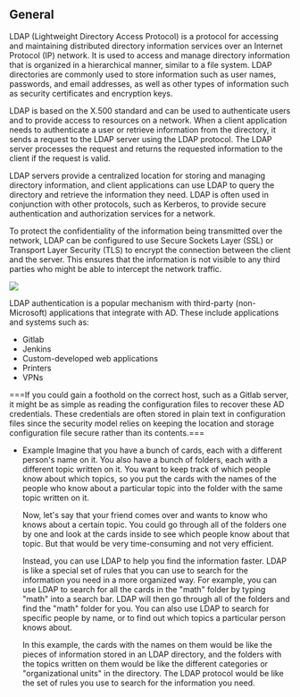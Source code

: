 
## General

LDAP (Lightweight Directory Access Protocol) is a protocol for accessing and maintaining distributed directory information services over an Internet Protocol (IP) network. It is used to access and manage directory information that is organized in a hierarchical manner, similar to a file system. LDAP directories are commonly used to store information such as user names, passwords, and email addresses, as well as other types of information such as security certificates and encryption keys.

LDAP is based on the X.500 standard and can be used to authenticate users and to provide access to resources on a network. When a client application needs to authenticate a user or retrieve information from the directory, it sends a request to the LDAP server using the LDAP protocol. The LDAP server processes the request and returns the requested information to the client if the request is valid.

LDAP servers provide a centralized location for storing and managing directory information, and client applications can use LDAP to query the directory and retrieve the information they need. LDAP is often used in conjunction with other protocols, such as Kerberos, to provide secure authentication and authorization services for a network.

To protect the confidentiality of the information being transmitted over the network, LDAP can be configured to use Secure Sockets Layer (SSL) or Transport Layer Security (TLS) to encrypt the connection between the client and the server. This ensures that the information is not visible to any third parties who might be able to intercept the network traffic.

![](https://tryhackme-images.s3.amazonaws.com/user-uploads/6093e17fa004d20049b6933e/room-content/d2f78ae2b44ef76453a80144dac86b4e.png)  

LDAP authentication is a popular mechanism with third-party (non-Microsoft) applications that integrate with AD. These include applications and systems such as:

-   Gitlab
-   Jenkins
-   Custom-developed web applications
-   Printers
-   VPNs
  
  ===If you could gain a foothold on the correct host, such as a Gitlab server, it might be as simple as reading the configuration files to recover these AD credentials. These credentials are often stored in plain text in configuration files since the security model relies on keeping the location and storage configuration file secure rather than its contents.===

- Example
	Imagine that you have a bunch of cards, each with a different person's name on it. You also have a bunch of folders, each with a different topic written on it. You want to keep track of which people know about which topics, so you put the cards with the names of the people who know about a particular topic into the folder with the same topic written on it.
	
	Now, let's say that your friend comes over and wants to know who knows about a certain topic. You could go through all of the folders one by one and look at the cards inside to see which people know about that topic. But that would be very time-consuming and not very efficient.
	
	Instead, you can use LDAP to help you find the information faster. LDAP is like a special set of rules that you can use to search for the information you need in a more organized way. For example, you can use LDAP to search for all the cards in the "math" folder by typing "math" into a search bar. LDAP will then go through all of the folders and find the "math" folder for you. You can also use LDAP to search for specific people by name, or to find out which topics a particular person knows about.
	
	In this example, the cards with the names on them would be like the pieces of information stored in an LDAP directory, and the folders with the topics written on them would be like the different categories or "organizational units" in the directory. The LDAP protocol would be like the set of rules you use to search for the information you need.